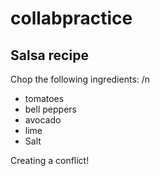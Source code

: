 # collabpractice

## Salsa recipe
Chop the following ingredients: /n
* tomatoes
* bell peppers
* avocado
* lime
* Salt

Creating a conflict!
